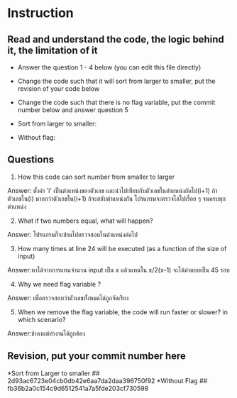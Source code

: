 ﻿# Instruction

## Read and understand the code, the logic behind it, the limitation of it
* Answer the question 1 - 4 below (you can edit this file directly)
* Change the code such that it will sort from larger to smaller, put the revision of your code below
* Change the code such that there is no flag variable, put the commit number below and answer question 5 


* Sort from larger to smaller:
* Without flag:

## Questions
1. How this code can sort number from smaller to larger
 
Answer: ตั้งค่า 'i' เป็นตำแหน่งของตัวเลข และนำไปเทียบกับตัวเลขในตำแหน่งถัดไป(i+1) ถ้า ตัวเลขใน(i) มากกว่าตัวเลขใน(i+1) ก้จะสลับตำแหน่งกัน โปรแกรมจะตรวจไล่ไปเรื่อย ๆ จนครบทุกตำแหน่ง

2. What if two numbers equal, what will happen? 

Answer: โปรแกรมก็จะข้ามไปตรวจสอบในตำแหน่งต่อไป

3. How many times at line 24 will be executed (as a function of the size of input) 

Answer:หาได้จากการแทนจำนวน input เป็น x แล้วแทนใน x/2(x-1) จะได้ตำตอบเป็น 45 รอบ

4. Why we need flag variable ? 

Answer: เพื่อตรวจสอบว่าตัวเลขทั้งหมดได้ถูกจัดเรียง

5. When we remove the flag variable, the code will run faster or slower? in which scenario? 

Answer:ช้าลงแต่ทำงานได้ถูกต้อง

## Revision, put your commit number here
 *Sort from Larger to smaller ## 2d93ac6723e04cb0db42e6aa7da2daa396750f92
 *Without Flag ## fb36b2a0c154c9d6512541a7a5fde203cf730598